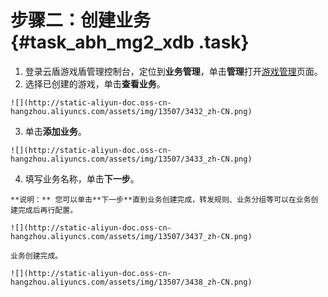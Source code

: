 # 步骤二：创建业务 {#task_abh_mg2_xdb .task}

1.   登录云盾游戏盾管理控制台，定位到**业务管理**，单击**管理**打开[游戏管理](https://yundun.console.aliyun.com/?p=yxd#/game/app)页面。 
2.   选择已创建的游戏，单击**查看业务**。 

    ![](http://static-aliyun-doc.oss-cn-hangzhou.aliyuncs.com/assets/img/13507/3432_zh-CN.png)

3.   单击**添加业务**。 

    ![](http://static-aliyun-doc.oss-cn-hangzhou.aliyuncs.com/assets/img/13507/3433_zh-CN.png)

4.   填写业务名称，单击**下一步**。 

    **说明：** 您可以单击**下一步**直到业务创建完成，转发规则、业务分组等可以在业务创建完成后再行配置。

    ![](http://static-aliyun-doc.oss-cn-hangzhou.aliyuncs.com/assets/img/13507/3437_zh-CN.png)

    业务创建完成。

    ![](http://static-aliyun-doc.oss-cn-hangzhou.aliyuncs.com/assets/img/13507/3438_zh-CN.png)


